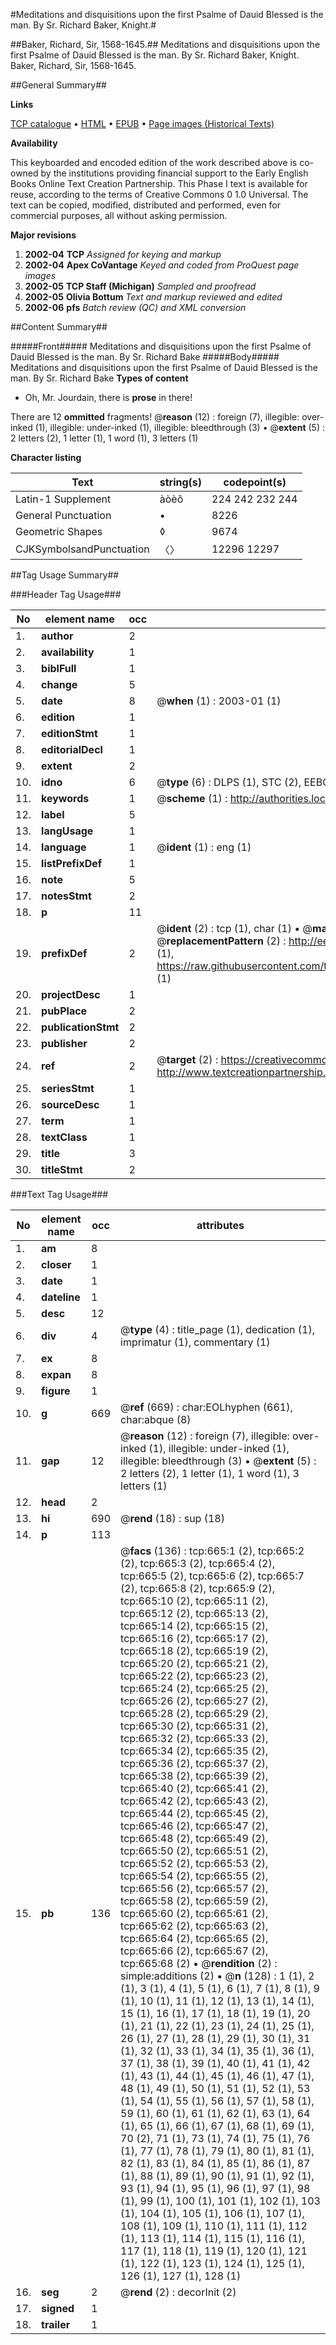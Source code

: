 #Meditations and disquisitions upon the first Psalme of Dauid Blessed is the man. By Sr. Richard Baker, Knight.#

##Baker, Richard, Sir, 1568-1645.##
Meditations and disquisitions upon the first Psalme of Dauid Blessed is the man. By Sr. Richard Baker, Knight.
Baker, Richard, Sir, 1568-1645.

##General Summary##

**Links**

[TCP catalogue](http://www.ota.ox.ac.uk/tcp/)  • 
[HTML](http://tei.it.ox.ac.uk/tcp/Texts-HTML/free/A02/A02148.html)  • 
[EPUB](http://tei.it.ox.ac.uk/tcp/Texts-EPUB/free/A02/A02148.epub) • 
[Page images (Historical Texts)](https://data.historicaltexts.jisc.ac.uk/view?pubId=eebo-99836396e&pageId=eebo-99836396e-665-1)

**Availability**

This keyboarded and encoded edition of the
	       work described above is co-owned by the institutions
	       providing financial support to the Early English Books
	       Online Text Creation Partnership. This Phase I text is
	       available for reuse, according to the terms of Creative
	       Commons 0 1.0 Universal. The text can be copied,
	       modified, distributed and performed, even for
	       commercial purposes, all without asking permission.

**Major revisions**

1. __2002-04__ __TCP__ *Assigned for keying and markup*
1. __2002-04__ __Apex CoVantage__ *Keyed and coded from ProQuest page images*
1. __2002-05__ __TCP Staff (Michigan)__ *Sampled and proofread*
1. __2002-05__ __Olivia Bottum__ *Text and markup reviewed and edited*
1. __2002-06__ __pfs__ *Batch review (QC) and XML conversion*

##Content Summary##

#####Front#####
Meditations and disquisitions upon the first Psalme of Dauid Blessed is the man. By Sr. Richard Bake
#####Body#####
Meditations and disquisitions upon the first Psalme of Dauid Blessed is the man. By Sr. Richard Bake
**Types of content**

  * Oh, Mr. Jourdain, there is **prose** in there!

There are 12 **ommitted** fragments! 
 @__reason__ (12) : foreign (7), illegible: over-inked (1), illegible: under-inked (1), illegible: bleedthrough (3)  •  @__extent__ (5) : 2 letters (2), 1 letter (1), 1 word (1), 3 letters (1)

**Character listing**


|Text|string(s)|codepoint(s)|
|---|---|---|
|Latin-1 Supplement|àòèô|224 242 232 244|
|General Punctuation|•|8226|
|Geometric Shapes|◊|9674|
|CJKSymbolsandPunctuation|〈〉|12296 12297|

##Tag Usage Summary##

###Header Tag Usage###

|No|element name|occ|attributes|
|---|---|---|---|
|1.|__author__|2||
|2.|__availability__|1||
|3.|__biblFull__|1||
|4.|__change__|5||
|5.|__date__|8| @__when__ (1) : 2003-01 (1)|
|6.|__edition__|1||
|7.|__editionStmt__|1||
|8.|__editorialDecl__|1||
|9.|__extent__|2||
|10.|__idno__|6| @__type__ (6) : DLPS (1), STC (2), EEBO-CITATION (1), PROQUEST (1), VID (1)|
|11.|__keywords__|1| @__scheme__ (1) : http://authorities.loc.gov/ (1)|
|12.|__label__|5||
|13.|__langUsage__|1||
|14.|__language__|1| @__ident__ (1) : eng (1)|
|15.|__listPrefixDef__|1||
|16.|__note__|5||
|17.|__notesStmt__|2||
|18.|__p__|11||
|19.|__prefixDef__|2| @__ident__ (2) : tcp (1), char (1)  •  @__matchPattern__ (2) : ([0-9\-]+):([0-9IVX]+) (1), (.+) (1)  •  @__replacementPattern__ (2) : http://eebo.chadwyck.com/downloadtiff?vid=$1&page=$2 (1), https://raw.githubusercontent.com/textcreationpartnership/Texts/master/tcpchars.xml#$1 (1)|
|20.|__projectDesc__|1||
|21.|__pubPlace__|2||
|22.|__publicationStmt__|2||
|23.|__publisher__|2||
|24.|__ref__|2| @__target__ (2) : https://creativecommons.org/publicdomain/zero/1.0/ (1), http://www.textcreationpartnership.org/docs/. (1)|
|25.|__seriesStmt__|1||
|26.|__sourceDesc__|1||
|27.|__term__|1||
|28.|__textClass__|1||
|29.|__title__|3||
|30.|__titleStmt__|2||


###Text Tag Usage###

|No|element name|occ|attributes|
|---|---|---|---|
|1.|__am__|8||
|2.|__closer__|1||
|3.|__date__|1||
|4.|__dateline__|1||
|5.|__desc__|12||
|6.|__div__|4| @__type__ (4) : title_page (1), dedication (1), imprimatur (1), commentary (1)|
|7.|__ex__|8||
|8.|__expan__|8||
|9.|__figure__|1||
|10.|__g__|669| @__ref__ (669) : char:EOLhyphen (661), char:abque (8)|
|11.|__gap__|12| @__reason__ (12) : foreign (7), illegible: over-inked (1), illegible: under-inked (1), illegible: bleedthrough (3)  •  @__extent__ (5) : 2 letters (2), 1 letter (1), 1 word (1), 3 letters (1)|
|12.|__head__|2||
|13.|__hi__|690| @__rend__ (18) : sup (18)|
|14.|__p__|113||
|15.|__pb__|136| @__facs__ (136) : tcp:665:1 (2), tcp:665:2 (2), tcp:665:3 (2), tcp:665:4 (2), tcp:665:5 (2), tcp:665:6 (2), tcp:665:7 (2), tcp:665:8 (2), tcp:665:9 (2), tcp:665:10 (2), tcp:665:11 (2), tcp:665:12 (2), tcp:665:13 (2), tcp:665:14 (2), tcp:665:15 (2), tcp:665:16 (2), tcp:665:17 (2), tcp:665:18 (2), tcp:665:19 (2), tcp:665:20 (2), tcp:665:21 (2), tcp:665:22 (2), tcp:665:23 (2), tcp:665:24 (2), tcp:665:25 (2), tcp:665:26 (2), tcp:665:27 (2), tcp:665:28 (2), tcp:665:29 (2), tcp:665:30 (2), tcp:665:31 (2), tcp:665:32 (2), tcp:665:33 (2), tcp:665:34 (2), tcp:665:35 (2), tcp:665:36 (2), tcp:665:37 (2), tcp:665:38 (2), tcp:665:39 (2), tcp:665:40 (2), tcp:665:41 (2), tcp:665:42 (2), tcp:665:43 (2), tcp:665:44 (2), tcp:665:45 (2), tcp:665:46 (2), tcp:665:47 (2), tcp:665:48 (2), tcp:665:49 (2), tcp:665:50 (2), tcp:665:51 (2), tcp:665:52 (2), tcp:665:53 (2), tcp:665:54 (2), tcp:665:55 (2), tcp:665:56 (2), tcp:665:57 (2), tcp:665:58 (2), tcp:665:59 (2), tcp:665:60 (2), tcp:665:61 (2), tcp:665:62 (2), tcp:665:63 (2), tcp:665:64 (2), tcp:665:65 (2), tcp:665:66 (2), tcp:665:67 (2), tcp:665:68 (2)  •  @__rendition__ (2) : simple:additions (2)  •  @__n__ (128) : 1 (1), 2 (1), 3 (1), 4 (1), 5 (1), 6 (1), 7 (1), 8 (1), 9 (1), 10 (1), 11 (1), 12 (1), 13 (1), 14 (1), 15 (1), 16 (1), 17 (1), 18 (1), 19 (1), 20 (1), 21 (1), 22 (1), 23 (1), 24 (1), 25 (1), 26 (1), 27 (1), 28 (1), 29 (1), 30 (1), 31 (1), 32 (1), 33 (1), 34 (1), 35 (1), 36 (1), 37 (1), 38 (1), 39 (1), 40 (1), 41 (1), 42 (1), 43 (1), 44 (1), 45 (1), 46 (1), 47 (1), 48 (1), 49 (1), 50 (1), 51 (1), 52 (1), 53 (1), 54 (1), 55 (1), 56 (1), 57 (1), 58 (1), 59 (1), 60 (1), 61 (1), 62 (1), 63 (1), 64 (1), 65 (1), 66 (1), 67 (1), 68 (1), 69 (1), 70 (2), 71 (1), 73 (1), 74 (1), 75 (1), 76 (1), 77 (1), 78 (1), 79 (1), 80 (1), 81 (1), 82 (1), 83 (1), 84 (1), 85 (1), 86 (1), 87 (1), 88 (1), 89 (1), 90 (1), 91 (1), 92 (1), 93 (1), 94 (1), 95 (1), 96 (1), 97 (1), 98 (1), 99 (1), 100 (1), 101 (1), 102 (1), 103 (1), 104 (1), 105 (1), 106 (1), 107 (1), 108 (1), 109 (1), 110 (1), 111 (1), 112 (1), 113 (1), 114 (1), 115 (1), 116 (1), 117 (1), 118 (1), 119 (1), 120 (1), 121 (1), 122 (1), 123 (1), 124 (1), 125 (1), 126 (1), 127 (1), 128 (1)|
|16.|__seg__|2| @__rend__ (2) : decorInit (2)|
|17.|__signed__|1||
|18.|__trailer__|1||
